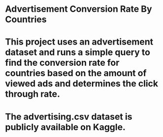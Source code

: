 # Advertisement Conversion Rate By Countries

# This project uses an advertisement dataset and runs a simple query to find the conversion rate for countries based on the amount of viewed ads and determines the click through rate.

# The advertising.csv dataset is publicly available on Kaggle.
